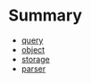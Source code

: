 # Summary

- [query](./query.md)
- [object](./object.md)
- [storage](./storage.md)
- [parser](./parser.md)
